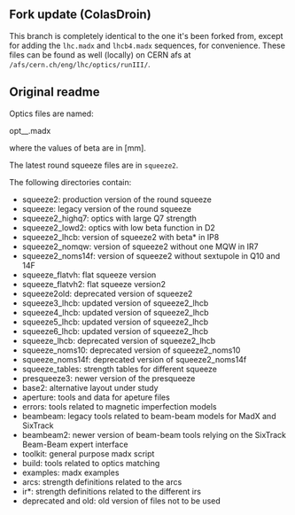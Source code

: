 ## Fork update (ColasDroin)

This branch is completely identical to the one it's been forked from, except for adding the ```lhc.madx``` and ```lhcb4.madx``` sequences, for convenience. These files can be found as well (locally) on CERN afs at ```/afs/cern.ch/eng/lhc/optics/runIII/```.

## Original readme

Optics files are named:

opt_<betxip1>_<betyip1>_<betxip5>_<betyip5>.madx

where the values of beta are in [mm].

The latest round squeeze files are in `squeeze2`.

The following directories contain:
-  squeeze2: production version of the round squeeze
-  squeeze: legacy version of the round squeeze
-  squeeze2_highq7: optics with large Q7 strength
-  squeeze2_lowd2: optics with low beta function in D2
-  squeeze2_lhcb: version of squeeze2 with beta* in IP8
-  squeeze2_nomqw: version of squeeze2 without one MQW in IR7
-  squeeze2_noms14f: version of squeeze2 without sextupole in Q10 and 14F
-  squeeze_flatvh: flat squeeze version
-  squeeze_flatvh2: flat squeeze version2
-  squeeze2old: deprecated version of squeeze2
-  squeeze3_lhcb: updated version of squeeze2_lhcb
-  squeeze4_lhcb: updated version of squeeze2_lhcb
-  squeeze5_lhcb: updated version of squeeze2_lhcb
-  squeeze6_lhcb: updated version of squeeze2_lhcb
-  squeeze_lhcb: deprecated version of squeeze2_lhcb
-  squeeze_noms10: deprecated version of squeeze2_noms10
-  squeeze_noms14f: deprecated version of squeeze2_noms14f
-  squeeze_tables: strength tables for different squeeze
-  presqueeze3: newer version of the presqueeze
-  base2: alternative layout under study
-  aperture: tools and data for apeture files
-  errors: tools related to magnetic imperfection models
-  beambeam: legacy tools related to beam-beam models for MadX and SixTrack
-  beambeam2: newer version of beam-beam tools relying on the SixTrack Beam-Beam expert interface
-  toolkit: general purpose madx script
-  build: tools related to optics matching
-  examples: madx examples
-  arcs: strength definitions related to the arcs
-  ir*: strength definitions related to the different irs
-  deprecated and old: old version of files not to be used
